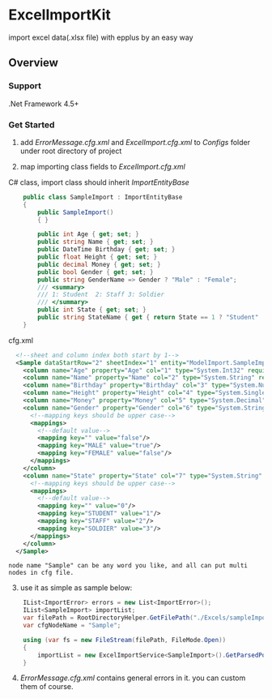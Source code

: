 # ExcelImportKit
import excel data(.xlsx file) with epplus by an easy way

## Overview

### Support
.Net Framework 4.5+

### Get Started

1. add *ErrorMessage.cfg.xml* and *ExcelImport.cfg.xml* to *Configs* folder under root directory of project 

2. map importing class fields to *ExcelImport.cfg.xml*

C# class, import class should inherit *ImportEntityBase*
```C#
    public class SampleImport : ImportEntityBase
    {
        public SampleImport()
        { }

        public int Age { get; set; }
        public string Name { get; set; }
        public DateTime Birthday { get; set; }
        public float Height { get; set; }
        public decimal Money { get; set; }
        public bool Gender { get; set; }
        public string GenderName => Gender ? "Male" : "Female";
        /// <summary>
        /// 1: Student  2: Staff 3: Soldier
        /// </summary>
        public int State { get; set; }
        public string StateName { get { return State == 1 ? "Student" : State == 2 ? "Staff" : State == 3 ? "Soldier" : "not set"; } }
    }

```

cfg.xml
```xml
  <!--sheet and column index both start by 1-->
  <Sample dataStartRow="2" sheetIndex="1" entity="ModelImport.SampleImport, ModelImport" checkEndCol="1">
    <column name="Age" property="Age" col="1" type="System.Int32" required="true" regexp="\d+" />
    <column name="Name" property="Name" col="2" type="System.String" required="true" />
    <column name="Birthday" property="Birthday" col="3" type="System.Nullable`1[[System.DateTime]]" />
    <column name="Height" property="Height" col="4" type="System.Single" required="true" />
    <column name="Money" property="Money" col="5" type="System.Decimal" required="true" />
    <column name="Gender" property="Gender" col="6" type="System.String" valuemapping="true" valuetype="System.Boolean">
      <!--mapping keys should be upper case-->
      <mappings>
        <!--default value-->
        <mapping key="" value="false"/>
        <mapping key="MALE" value="true"/>
        <mapping key="FEMALE" value="false"/>
      </mappings>
    </column>
    <column name="State" property="State" col="7" type="System.String" valuemapping="true" valuetype="System.Int32">
      <!--mapping keys should be upper case-->
      <mappings>
        <!--default value-->
        <mapping key="" value="0"/>
        <mapping key="STUDENT" value="1"/>
        <mapping key="STAFF" value="2"/>
        <mapping key="SOLDIER" value="3"/>
      </mappings>
    </column>
  </Sample> 
```
    node name "Sample" can be any word you like, and all can put multi nodes in cfg file.

3. use it as simple as sample below:

```C#
    IList<ImportError> errors = new List<ImportError>();
    IList<SampleImport> importList;
    var filePath = RootDirectoryHelper.GetFilePath("./Excels/sampleImport.xlsx");
    var cfgNodeName = "Sample";

    using (var fs = new FileStream(filePath, FileMode.Open))
    {
        importList = new ExcelImportService<SampleImport>().GetParsedPositionImport(fs, errors, cfgNodeName);
    } 
```

4. *ErrorMessage.cfg.xml* contains general errors in it. you can custom them of course.

